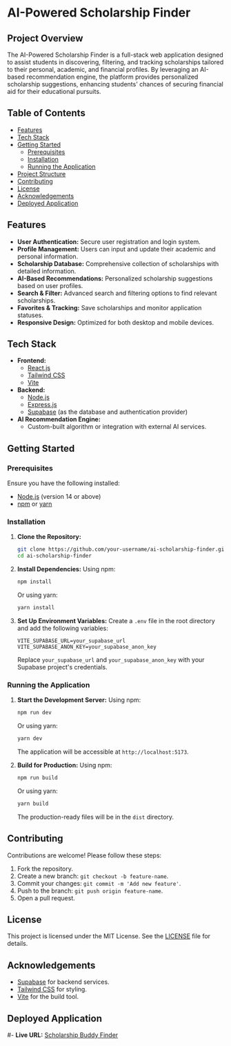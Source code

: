 # AI-Powered Scholarship Finder

## Project Overview
The AI-Powered Scholarship Finder is a full-stack web application designed to assist students in discovering, filtering, and tracking scholarships tailored to their personal, academic, and financial profiles. By leveraging an AI-based recommendation engine, the platform provides personalized scholarship suggestions, enhancing students' chances of securing financial aid for their educational pursuits.

## Table of Contents
- [Features](#features)
- [Tech Stack](#tech-stack)
- [Getting Started](#getting-started)
  - [Prerequisites](#prerequisites)
  - [Installation](#installation)
  - [Running the Application](#running-the-application)
- [Project Structure](#project-structure)
- [Contributing](#contributing)
- [License](#license)
- [Acknowledgements](#acknowledgements)
- [Deployed Application](#deployed-application)

## Features
- **User Authentication:** Secure user registration and login system.
- **Profile Management:** Users can input and update their academic and personal information.
- **Scholarship Database:** Comprehensive collection of scholarships with detailed information.
- **AI-Based Recommendations:** Personalized scholarship suggestions based on user profiles.
- **Search & Filter:** Advanced search and filtering options to find relevant scholarships.
- **Favorites & Tracking:** Save scholarships and monitor application statuses.
- **Responsive Design:** Optimized for both desktop and mobile devices.

## Tech Stack
- **Frontend:**
  - [React.js](https://reactjs.org/)
  - [Tailwind CSS](https://tailwindcss.com/)
  - [Vite](https://vitejs.dev/)
- **Backend:**
  - [Node.js](https://nodejs.org/)
  - [Express.js](https://expressjs.com/)
  - [Supabase](https://supabase.io/) (as the database and authentication provider)
- **AI Recommendation Engine:**
  - Custom-built algorithm or integration with external AI services.

## Getting Started

### Prerequisites
Ensure you have the following installed:
- [Node.js](https://nodejs.org/) (version 14 or above)
- [npm](https://www.npmjs.com/) or [yarn](https://yarnpkg.com/)

### Installation

1. **Clone the Repository:**
   ```bash
   git clone https://github.com/your-username/ai-scholarship-finder.git
   cd ai-scholarship-finder
   ```

2. **Install Dependencies:**
   Using npm:
   ```bash
   npm install
   ```
   Or using yarn:
   ```bash
   yarn install
   ```

3. **Set Up Environment Variables:**
   Create a `.env` file in the root directory and add the following variables:
   ```env
   VITE_SUPABASE_URL=your_supabase_url
   VITE_SUPABASE_ANON_KEY=your_supabase_anon_key
   ```

   Replace `your_supabase_url` and `your_supabase_anon_key` with your Supabase project's credentials.

### Running the Application

1. **Start the Development Server:**
   Using npm:
   ```bash
   npm run dev
   ```
   Or using yarn:
   ```bash
   yarn dev
   ```
   The application will be accessible at `http://localhost:5173`.

2. **Build for Production:**
   Using npm:
   ```bash
   npm run build
   ```
   Or using yarn:
   ```bash
   yarn build
   ```
   The production-ready files will be in the `dist` directory.

## Contributing
Contributions are welcome! Please follow these steps:
1. Fork the repository.
2. Create a new branch: `git checkout -b feature-name`.
3. Commit your changes: `git commit -m 'Add new feature'`.
4. Push to the branch: `git push origin feature-name`.
5. Open a pull request.

## License
This project is licensed under the MIT License. See the [LICENSE](LICENSE) file for details.

## Acknowledgements
- [Supabase](https://supabase.io/) for backend services.
- [Tailwind CSS](https://tailwindcss.com/) for styling.
- [Vite](https://vitejs.dev/) for the build tool.

## Deployed Application
#- **Live URL:** [Scholarship Buddy Finder](https://scholarship-buddy-finder.lovable.app)

